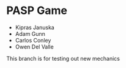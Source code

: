 # PASP Game
- Kipras Januska
- Adam Gunn
- Carlos Conley
- Owen Del Valle

This branch is for testing out new mechanics
